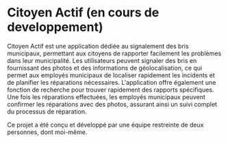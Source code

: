 # Citoyen Actif  (en cours de developpement)
Citoyen Actif est une application dédiée au signalement des bris municipaux, permettant aux citoyens de rapporter facilement les problèmes dans leur municipalité. Les utilisateurs peuvent signaler des bris en fournissant des photos et des informations de géolocalisation, ce qui permet aux employés municipaux de localiser rapidement les incidents et de planifier les réparations nécessaires. L'application offre également une fonction de recherche pour trouver rapidement des rapports spécifiques. Une fois les réparations effectuées, les employés municipaux peuvent confirmer les réparations avec des photos, assurant ainsi un suivi complet du processus de réparation.

Ce projet a été conçu et développé par une équipe restreinte de deux personnes, dont moi-même.




